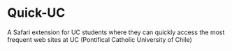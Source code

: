 # Quick-UC
A Safari extension for UC students where they can quickly access the most frequent web sites at UC (Pontifical Catholic University of Chile)
